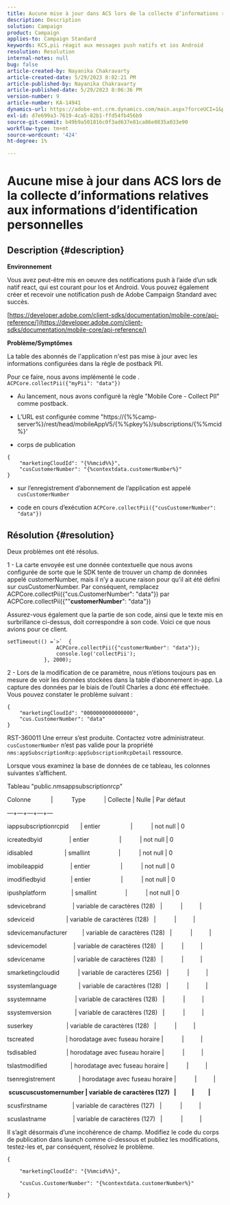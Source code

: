 ```yaml
---
title: Aucune mise à jour dans ACS lors de la collecte d’informations relatives aux informations d’identification personnelles
description: Description
solution: Campaign
product: Campaign
applies-to: Campaign Standard
keywords: KCS,pii réagit aux messages push natifs et ios Android
resolution: Resolution
internal-notes: null
bug: false
article-created-by: Nayanika Chakravarty
article-created-date: 5/29/2023 8:02:21 PM
article-published-by: Nayanika Chakravarty
article-published-date: 5/29/2023 8:06:36 PM
version-number: 9
article-number: KA-14941
dynamics-url: https://adobe-ent.crm.dynamics.com/main.aspx?forceUCI=1&pagetype=entityrecord&etn=knowledgearticle&id=cb2771b5-5bfe-ed11-8f6e-6045bd006a22
exl-id: d7e699a3-7619-4ca5-82b1-ffd54fb456b9
source-git-commit: b49b9a501816c0f3ad637e81ca86e0835a033e90
workflow-type: tm+mt
source-wordcount: '424'
ht-degree: 1%

---
```


# Aucune mise à jour dans ACS lors de la collecte d’informations relatives aux informations d’identification personnelles

## Description {#description}


<b>Environnement</b>

Vous avez peut-être mis en oeuvre des notifications push à l’aide d’un sdk natif react, qui est courant pour Ios et Android. Vous pouvez également créer et recevoir une notification push de Adobe Campaign Standard avec succès.

[https://developer.adobe.com/client-sdks/documentation/mobile-core/api-reference/](https://developer.adobe.com/client-sdks/documentation/mobile-core/api-reference/)

<b>Problème/Symptômes</b>

La table des abonnés de l&#39;application n&#39;est pas mise à jour avec les informations configurées dans la règle de postback PII.

Pour ce faire, nous avons implémenté le code . `ACPCore.collectPii({"myPii": "data"})`

- Au lancement, nous avons configuré la règle &quot;Mobile Core - Collect PII&quot; comme postback.

- L’URL est configurée comme &quot;https://{%%camp-server%}/rest/head/mobileAppV5/{%%pkey%}/subscriptions/{%%mcid%}&#39;

- corps de publication


```
{
    "marketingCloudId": "{%%mcid%%}",
    "cusCustomerNumber": "{%contextdata.customerNumber%}"
}
```


- sur l’enregistrement d’abonnement de l’application est appelé `cusCustomerNumber`

- code en cours d’exécution `ACPCore.collectPii({"cusCustomerNumber": "data"})`


## Résolution {#resolution}


Deux problèmes ont été résolus.



1 - La carte envoyée est une donnée contextuelle que nous avons configurée de sorte que le SDK tente de trouver un champ de données appelé customerNumber, mais il n’y a aucune raison pour qu’il ait été défini sur cusCustomerNumber. Par conséquent, remplacez ACPCore.collectPii({&quot;cus.CustomerNumber&quot;: &quot;data&quot;}) par ACPCore.collectPii({&quot;&quot;<b>customerNumber</b>&quot;: &quot;data&quot;})

Assurez-vous également que la partie de son code, ainsi que le texte mis en surbrillance ci-dessus, doit correspondre à son code. Voici ce que nous avions pour ce client.


```
setTimeout(() =`>`  {
                ACPCore.collectPii({"customerNumber": "data"});
                console.log('collectPii');
            }, 2000);
```


2 - Lors de la modification de ce paramètre, nous n’étions toujours pas en mesure de voir les données stockées dans la table d’abonnement in-app. La capture des données par le biais de l’outil Charles a donc été effectuée. Vous pouvez constater le problème suivant :


```
{
    "marketingCloudId": "0000000000000000",
    "cus.CustomerNumber": "data"
}
```


RST-360011 Une erreur s’est produite. Contactez votre administrateur.
`cusCustomerNumber` n’est pas valide pour la propriété `nms:appSubscriptionRcp:appSubscriptionRcpDetail` ressource.

Lorsque vous examinez la base de données de ce tableau, les colonnes suivantes s’affichent.



Tableau &quot;public.nmsappsubscriptionrcp&quot;

Colonne            |           Type           | Collecte | Nulle | Par défaut

—+—+—+—+—

iappsubscriptionrcpid       | entier                  |           | not null | 0

icreatedbyid                | entier                  |           | not null | 0

idisabled                   | smallint                 |           | not null | 0

imobileappid                | entier                  |           | not null | 0

imodifiedbyid               | entier                  |           | not null | 0

ipushplatform               | smallint                 |           | not null | 0

sdevicebrand                | variable de caractères (128)   |           |          |

sdeviceid                   | variable de caractères (128)   |           |          |

sdevicemanufacturer         | variable de caractères (128)   |           |          |

sdevicemodel                | variable de caractères (128)   |           |          |

sdevicename                 | variable de caractères (128)   |           |          |

smarketingcloudid           | variable de caractères (256)   |           |          |

ssystemlanguage             | variable de caractères (128)   |           |          |

ssystemname                 | variable de caractères (128)   |           |          |

ssystemversion              | variable de caractères (128)   |           |          |

suserkey                    | variable de caractères (128)   |           |          |

tscreated                   | horodatage avec fuseau horaire |           |          |

tsdisabled                  | horodatage avec fuseau horaire |           |          |

tslastmodified              | horodatage avec fuseau horaire |           |          |

tsenregistrement              | horodatage avec fuseau horaire |           |          |

<b> scuscuscustomernumber | variable de caractères (127)   |           |          | </b>

scusfirstname               | variable de caractères (127)   |           |          |

scuslastname                | variable de caractères (127)   |           |          |



Il s’agit désormais d’une incohérence de champ. Modifiez le code du corps de publication dans launch comme ci-dessous et publiez les modifications, testez-les et, par conséquent, résolvez le problème.


```
{

    "marketingCloudId": "{%%mcid%%}",

    "cusCus.CustomerNumber": "{%contextdata.customerNumber%}"

}
```
